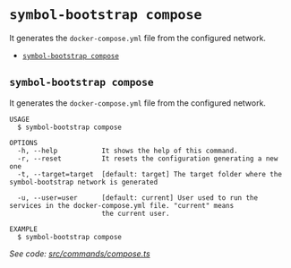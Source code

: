 `symbol-bootstrap compose`
==========================

It generates the `docker-compose.yml` file from the configured network.

* [`symbol-bootstrap compose`](#symbol-bootstrap-compose)

## `symbol-bootstrap compose`

It generates the `docker-compose.yml` file from the configured network.

```
USAGE
  $ symbol-bootstrap compose

OPTIONS
  -h, --help           It shows the help of this command.
  -r, --reset          It resets the configuration generating a new one
  -t, --target=target  [default: target] The target folder where the symbol-bootstrap network is generated

  -u, --user=user      [default: current] User used to run the services in the docker-compose.yml file. "current" means
                       the current user.

EXAMPLE
  $ symbol-bootstrap compose
```

_See code: [src/commands/compose.ts](https://github.com/nemtech/symbol-bootstrap/blob/v0.2.0/src/commands/compose.ts)_
